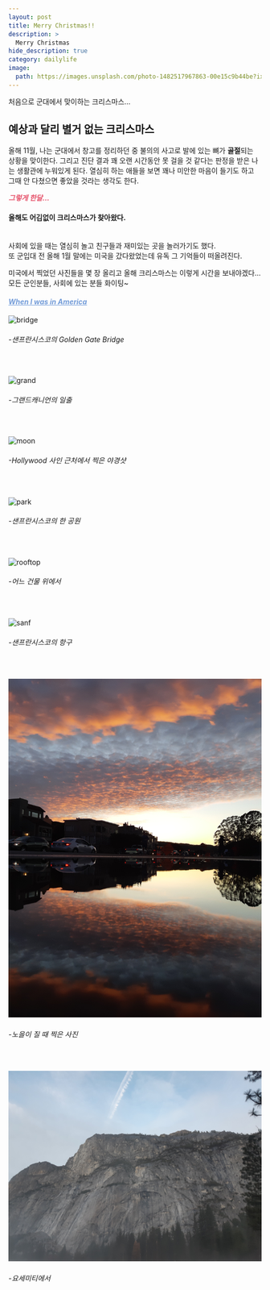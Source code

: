 ```yaml
---
layout: post
title: Merry Christmas!!
description: >
  Merry Christmas
hide_description: true
category: dailylife
image:
  path: https://images.unsplash.com/photo-1482517967863-00e15c9b44be?ixid=MXwxMjA3fDB8MHxwaG90by1wYWdlfHx8fGVufDB8fHw%3D&ixlib=rb-1.2.1&auto=format&fit=crop&w=1350&q=80
---
```

처음으로 군대에서 맞이하는 크리스마스...

## 예상과 달리 별거 없는 크리스마스

올해 11월, 나는 군대에서 창고를 정리하던 중 불의의 사고로 발에 있는 뼈가 **골절**되는 상황을 맞이한다. 그리고 진단 결과 꽤 오랜 시간동안 못 걸을 것 같다는 판정을 받은 나는 생활관에 누워있게 된다. 
열심히 하는 애들을 보면 꽤나 미안한 마음이 들기도 하고 그때 안 다쳤으면 좋았을 것라는 생각도 한다.

<span style="color:#e6536b">***그렇게 한달...***</span>

#### 올해도 어김없이 크리스마스가 찾아왔다.

<br>
사회에 있을 때는 열심히 놀고 친구들과 재미있는 곳을 놀러가기도 했다.<br>
또 군입대 전 올해 1월 말에는 미국을 갔다왔었는데 유독 그 기억들이 떠올려진다.

미국에서 찍었던 사진들을 몇 장 올리고 올해 크리스마스는 이렇게 시간을 보내야겠다...<br>
모든 군인분들, 사회에 있는 분들 화이팅~

#### <span style="color:#739cd9">***<U>When I was in America</U>***</span>

![bridge]
###### -샌프란시스코의 Golden Gate Bridge
<br>

![grand]
###### -그랜드캐니언의 일출
<br>

![moon]
###### -Hollywood 사인 근처에서 찍은 야경샷
<br>

![park]
###### -샌프란시스코의 한 공원
<br>

![rooftop]
###### -어느 건물 위에서
<br>

![sanf]
###### -샌프란시스코의 항구
<br>

![sunset]
###### -노을이 질 때 찍은 사진
<br>

![yose]
###### -요세미티에서
<br>

[bridge]: ../../assets/img/blog/bridge.jpg 
[grand]: ../../assets/img/blog/grand.jpg 
[moon]: ../../assets/img/blog/moon.jpg 
[park]: ../../assets/img/blog/park.jpg 
[rooftop]: ../../assets/img/blog/rooftop.jpg 
[sanf]: ../../assets/img/blog/sanf.jpg 
[sunset]: ../../assets/img/blog/sunset.jpg 
[yose]: ../../assets/img/blog/yose.jpg 
